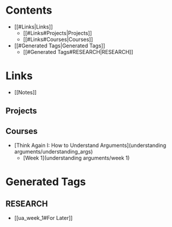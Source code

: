 # Contents
  - [[#Links|Links]]
    - [[#Links#Projects|Projects]]
    - [[#Links#Courses|Courses]]
  - [[#Generated Tags|Generated Tags]]
    - [[#Generated Tags#RESEARCH|RESEARCH]]

# Links
  - [[Notes]]

## Projects

## Courses
 * [Think Again I: How to Understand Arguments](understanding arguments/understanding_args)
    - [Week 1](understanding arguments/week 1)

# Generated Tags

## RESEARCH

  - [[ua_week_1#For Later]]
